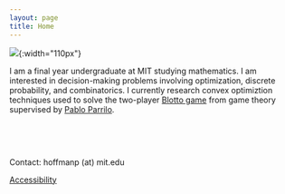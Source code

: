 ```yaml
---
layout: page
title: Home
---
```


![]({{site.baseurl}}/assets/PH-photo.jpeg){:width="110px"}

I am a final year undergraduate at MIT studying mathematics. I am interested in decision-making problems involving optimization, discrete probability, and combinatorics. I currently research convex optimiztion techniques used to solve the two-player [Blotto game](https://en.wikipedia.org/wiki/Blotto_game) from game theory supervised by [Pablo Parrilo](https://www.mit.edu/~parrilo/).

 &nbsp;

  &nbsp;

  Contact: hoffmanp (at) mit.edu
  
  [Accessibility](https://accessibility.mit.edu)

